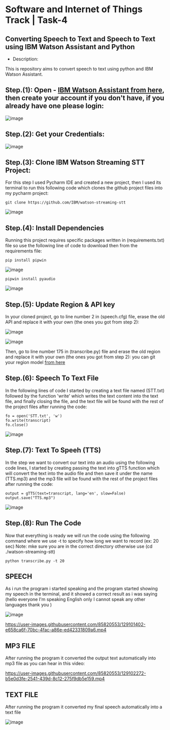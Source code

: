 # Software and Internet of Things Track | Task-4

## Converting Speech to Text and Speech to Text using IBM Watson Assistant and Python

- Description:

This is repository aims to convert speech to text using python and IBM Watson Assistant.


## Step.(1): Open - [IBM Watson Assistant from here](https://cloud.ibm.com/catalog), then create your account if you don't have, if you already have one please login:




![image](https://user-images.githubusercontent.com/85820553/128946628-622d6498-2d94-4632-adbd-09a770dd1d6a.png)


## Step.(2): Get your Credentials:


![image](https://user-images.githubusercontent.com/85820553/129007700-c8bcf783-a1d6-4c3e-a88a-5ac3c08d0b46.png)





## Step.(3): Clone IBM Watson Streaming STT Project:
For this step I used Pycharm IDE and created a new project, then I used its terminal to run this following code which clones the github project files into my pycharm project:

```
git clone https://github.com/IBM/watson-streaming-stt
```

![image](https://user-images.githubusercontent.com/85820553/129009483-5e0d9501-5ade-4dd1-9b49-f4fbd894d273.png)


## Step.(4): Install Dependencies
Running this project requires specific packages written in (requirements.txt) file so use the following line of code to download then from the requirements file:

```
pip install pipwin
```

![image](https://user-images.githubusercontent.com/85820553/129009418-c4eec00e-471b-4b48-946b-9ae0fa9bc624.png)



```
pipwin install pyaudio
```

![image](https://user-images.githubusercontent.com/85820553/129010048-f727b0b3-42d0-4953-98ee-ee803f9a74fd.png)




## Step.(5): Update Region & API key

In your cloned project, go to line number 2 in (speech.cfg) file, erase the old API and replace it with your own (the ones you got from step 2):

![image](https://user-images.githubusercontent.com/85820553/129014594-3cb7440c-1782-440b-a549-8d6f53bb02b6.png)



![image](https://user-images.githubusercontent.com/85820553/129014640-8c98b046-7e3a-478a-87c9-3d9118b5dc6f.png)



Then, go to line number 175 in (transcribe.py) file and erase the old region and replace it with your own (the ones you got from step 2):
you can git your region model [from here](https://cloud.ibm.com/docs/speech-to-text?topic=speech-to-text-models)



## Step.(6): Speech To Text File
In the following lines of code I started by creating a text file named (STT.txt) followed by the function 'write' which writes the text content into the text file, and finally closing the file, and the text file will be found with the rest of the project files after running the code:

```
fo = open('STT.txt', 'w')
fo.write(transcript)
fo.close()
```

![image](https://user-images.githubusercontent.com/85820553/129075753-b6483a67-af6f-4427-b445-2932ac1a2a9b.png)



## Step.(7): Text To Speeh (TTS)

In the step we want to convert our text into an audio using the following code lines, I started by creating passing the text into gTTS function which will convert the text into the audio file and then save it under the name (TTS.mp3) and the mp3 file will be found with the rest of the project files after running the code:


```
output = gTTS(text=transcript, lang='en', slow=False)
output.save("TTS.mp3")
```

![image](https://user-images.githubusercontent.com/85820553/129075753-b6483a67-af6f-4427-b445-2932ac1a2a9b.png)



## Step.(8): Run The Code
Now that everything is ready we will run the code using the following command where we use -t to specify how long we want to record (ex: 20 sec)
Note: mke sure you are in the correct directory otherwise use (cd ./watson-streaming-stt) 

```
python transcribe.py -t 20
```


## SPEECH
As i run the program i started speaking and the program started showing my speech in the terminal, and it showed a correct result as i was saying (hello everyone I'm speaking English only I cannot speak any other languages thank you )

![image](https://user-images.githubusercontent.com/85820553/129100588-0e6cf521-5b5e-4f70-9d34-dfb796604442.png)





https://user-images.githubusercontent.com/85820553/129101402-e658ca6f-70bc-4fac-a86e-ed42331809a6.mp4



## MP3 FILE
After running the program it converted the output text automatically into mp3 file as you can hear in this video:



https://user-images.githubusercontent.com/85820553/129102272-b5e0d3fe-2541-439d-8c12-275f9db5e159.mp4




## TEXT FILE
After running the program it converted my final speech automatically into a text file 

![image](https://user-images.githubusercontent.com/85820553/129101820-6467b135-57aa-4b8d-a224-46bd80eda7b5.png)


